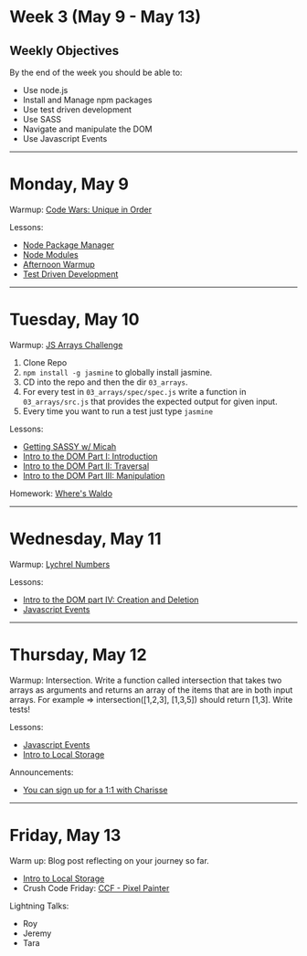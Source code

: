 # Week 3 (May 9 - May 13)
## Weekly Objectives

By the end of the week you should be able to:

- Use node.js
- Install and Manage npm packages
- Use test driven development
- Use SASS
- Navigate and manipulate the DOM
- Use Javascript Events

---

# Monday, May 9

Warmup: [Code Wars: Unique in Order](http://www.codewars.com/kata/unique-in-order)

Lessons:

- [Node Package Manager](/cohorts/68/articles/3747)
- [Node Modules](/cohorts/68/articles/3746)
- [Afternoon Warmup](https://github.com/gSchool/g27-warmup-strings)
- [Test Driven Development](/cohorts/68/articles/3097)

---

# Tuesday, May 10

Warmup: [JS Arrays Challenge](https://github.com/gSchool/javascript-challenges)


1. Clone Repo
1. `npm install -g jasmine` to globally install jasmine.
1. CD into the repo and then the dir `03_arrays`.
1. For every test in `03_arrays/spec/spec.js` write a function in `03_arrays/src.js` that provides the expected output for given input.
1. Every time you want to run a test just type `jasmine`

Lessons:

- [Getting SASSY w/ Micah](/cohorts/68/articles/3149)
- [Intro to the DOM Part I: Introduction](/cohorts/68/articles/3092)
- [Intro to the DOM Part II: Traversal](/cohorts/68/articles/3748)
- [Intro to the DOM Part III: Manipulation](/cohorts/68/articles/3749)


Homework: [Where's Waldo](https://github.com/gSchool/wheres-waldo)

---

# Wednesday, May 11

Warmup: [Lychrel Numbers](https://github.com/gSchool/challenges/blob/master/Programming/196.md)

Lessons:

- [Intro to the DOM part IV: Creation and Deletion](/cohorts/68/articles/3754)
- [Javascript Events](/cohorts/68/articles/3094)


---

# Thursday, May 12

Warmup: Intersection. Write a function called intersection that takes two arrays as arguments and returns an array of the items that are in both input arrays. For example => intersection([1,2,3], [1,3,5]) should return [1,3]. Write tests!

Lessons:

- [Javascript Events](/cohorts/68/articles/3094)
- [Intro to Local Storage](/cohorts/68/articles/3096)

Announcements:

- [You can sign up for a 1:1 with Charisse](http://charissebowen.youcanbook.me/)

---

# Friday, May 13

Warm up: Blog post reflecting on your journey so far.

- [Intro to Local Storage](/cohorts/68/articles/3096)
- Crush Code Friday: [CCF - Pixel Painter](https://github.com/gSchool/pixel-art-maker)

Lightning Talks:

- Roy
- Jeremy
- Tara
